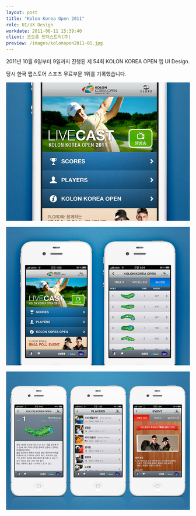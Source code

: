 ```yaml
---
layout: post
title: "Kolon Korea Open 2011"
role: UI/UX Design
workdate: 2011-06-11 15:39:40
client: 코오롱 인더스트리(주)
preview: /images/kolonopen2011-01.jpg
---
```


2011년 10월 6일부터 9일까지 진행된 제 54회 KOLON KOREA OPEN 앱 UI Design.

당시 한국 앱스토어 스포츠 무료부문 1위를 기록했습니다.


![Picture 1](/images/kolonopen2011-01.jpg)

![Picture 2](/images/kolonopen2011-02.jpg)

![Picture 3](/images/kolonopen2011-03.jpg)

